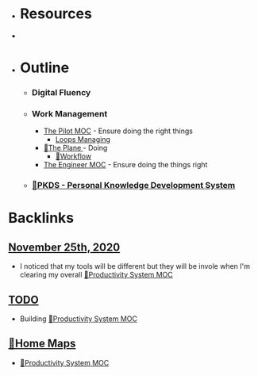 - # Resources
- 
- # Outline
    - ### Digital Fluency
    - ### Work Management
        - [The Pilot MOC](<The Pilot MOC.md>) - Ensure doing the right things
            - [Loops Managing](<Loops Managing.md>)
        - [🌱The Plane ](<🌱The Plane .md>) - Doing
            - [🌱Workflow ](<🌱Workflow .md>)
        - [The Engineer MOC](<The Engineer MOC.md>) - Ensure doing the things right
    - ### [🌱PKDS - Personal Knowledge Development System ](<🌱PKDS - Personal Knowledge Development System .md>)

# Backlinks
## [November 25th, 2020](<November 25th, 2020.md>)
- I noticed that my tools will be different but they will be invole when I'm clearing my overall [🧭Productivity System MOC ](<🧭Productivity System MOC .md>)

## [TODO](<TODO.md>)
- Building [🧭Productivity System MOC ](<🧭Productivity System MOC .md>)

## [🏡Home Maps](<🏡Home Maps.md>)
- [🧭Productivity System MOC ](<🧭Productivity System MOC .md>)

